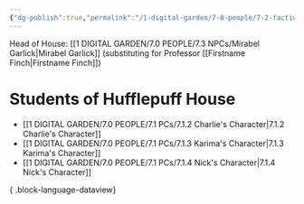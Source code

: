 ```yaml
---
{"dg-publish":true,"permalink":"/1-digital-garden/7-0-people/7-2-factions/7-2-3-hufflepuff-house/"}
---
```


Head of House: [[1 DIGITAL GARDEN/7.0 PEOPLE/7.3 NPCs/Mirabel Garlick\|Mirabel Garlick]] (substituting for Professor [[Firstname Finch\|Firstname Finch]])

# Students of Hufflepuff House

- [[1 DIGITAL GARDEN/7.0 PEOPLE/7.1 PCs/7.1.2 Charlie's Character\|7.1.2 Charlie's Character]]
- [[1 DIGITAL GARDEN/7.0 PEOPLE/7.1 PCs/7.1.3 Karima's Character\|7.1.3 Karima's Character]]
- [[1 DIGITAL GARDEN/7.0 PEOPLE/7.1 PCs/7.1.4 Nick's Character\|7.1.4 Nick's Character]]

{ .block-language-dataview}
